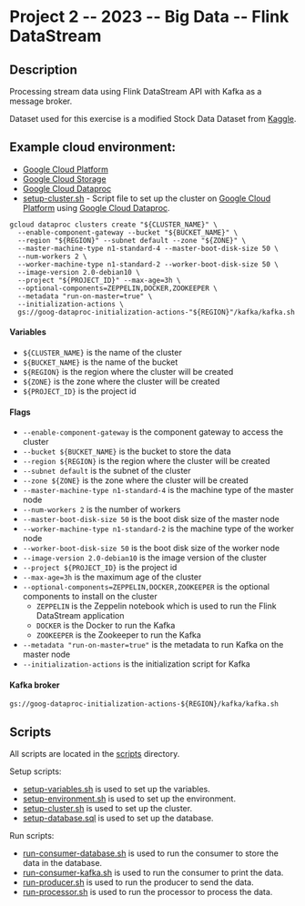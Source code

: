 # Project 2 -- 2023 -- Big Data -- Flink DataStream

## Description

Processing stream data using Flink DataStream API with Kafka as a message broker.

Dataset used for this exercise is a modified Stock Data Dataset
from [Kaggle](https://www.kaggle.com/jacksoncrow/stock-market-dataset).

## Example cloud environment:

- [Google Cloud Platform](https://cloud.google.com/)
- [Google Cloud Storage](https://cloud.google.com/storage)
- [Google Cloud Dataproc](https://cloud.google.com/dataproc)
- [setup-cluster.sh](./scripts/setup-cluster.sh) - Script file to set up the cluster on [Google Cloud Platform](https://cloud.google.com/) using
  [Google Cloud Dataproc](https://cloud.google.com/dataproc).

```shell
gcloud dataproc clusters create "${CLUSTER_NAME}" \
  --enable-component-gateway --bucket "${BUCKET_NAME}" \
  --region "${REGION}" --subnet default --zone "${ZONE}" \
  --master-machine-type n1-standard-4 --master-boot-disk-size 50 \
  --num-workers 2 \
  --worker-machine-type n1-standard-2 --worker-boot-disk-size 50 \
  --image-version 2.0-debian10 \
  --project "${PROJECT_ID}" --max-age=3h \
  --optional-components=ZEPPELIN,DOCKER,ZOOKEEPER \
  --metadata "run-on-master=true" \
  --initialization-actions \
  gs://goog-dataproc-initialization-actions-"${REGION}"/kafka/kafka.sh
```

#### Variables

- `${CLUSTER_NAME}` is the name of the cluster
- `${BUCKET_NAME}` is the name of the bucket
- `${REGION}` is the region where the cluster will be created
- `${ZONE}` is the zone where the cluster will be created
- `${PROJECT_ID}` is the project id

#### Flags

- `--enable-component-gateway` is the component gateway to access the cluster
- `--bucket ${BUCKET_NAME}` is the bucket to store the data
- `--region ${REGION}` is the region where the cluster will be created
- `--subnet default` is the subnet of the cluster
- `--zone ${ZONE}` is the zone where the cluster will be created
- `--master-machine-type n1-standard-4` is the machine type of the master node
- `--num-workers 2` is the number of workers
- `--master-boot-disk-size 50` is the boot disk size of the master node
- `--worker-machine-type n1-standard-2` is the machine type of the worker node
- `--worker-boot-disk-size 50` is the boot disk size of the worker node
- `--image-version 2.0-debian10` is the image version of the cluster
- `--project ${PROJECT_ID}` is the project id
- `--max-age=3h` is the maximum age of the cluster
- `--optional-components=ZEPPELIN,DOCKER,ZOOKEEPER` is the optional components to install on the cluster
    - `ZEPPELIN` is the Zeppelin notebook which is used to run the Flink DataStream application
    - `DOCKER` is the Docker to run the Kafka
    - `ZOOKEEPER` is the Zookeeper to run the Kafka
- `--metadata "run-on-master=true"` is the metadata to run Kafka on the master node
- `--initialization-actions` is the initialization script for Kafka

#### Kafka broker

```shell
gs://goog-dataproc-initialization-actions-${REGION}/kafka/kafka.sh
```

## Scripts

All scripts are located in the [scripts](./scripts) directory.

Setup scripts:

- [setup-variables.sh](./scripts/setup-variables.sh) is used to set up the variables.
- [setup-environment.sh](./scripts/setup-environment.sh) is used to set up the environment.
- [setup-cluster.sh](./scripts/setup-cluster.sh) is used to set up the cluster.
- [setup-database.sql](./scripts/setup-database.sql) is used to set up the database.

Run scripts:

- [run-consumer-database.sh](./scripts/run-consumer-database.sh) is used to run the consumer to store the data in the
  database.
- [run-consumer-kafka.sh](./scripts/run-consumer-kafka.sh) is used to run the consumer to print the data.
- [run-producer.sh](./scripts/run-producer-kafka.sh) is used to run the producer to send the data.
- [run-processor.sh](./scripts/run-processor.sh) is used to run the processor to process the data.
